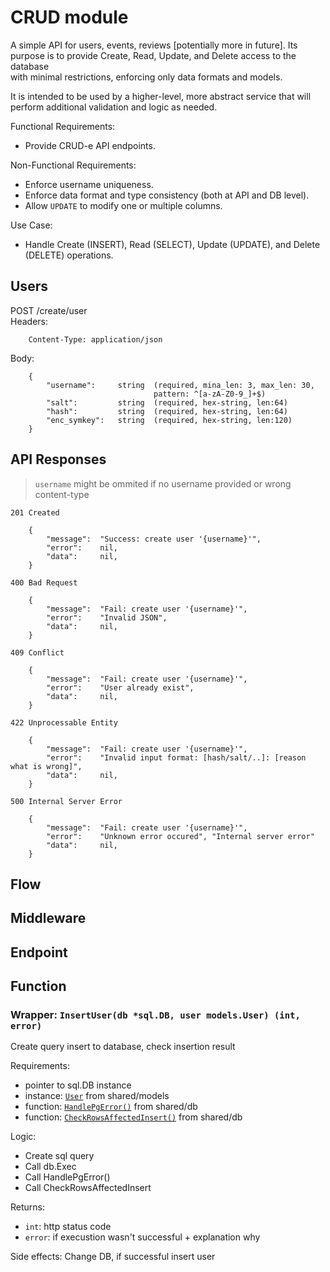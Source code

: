 # CRUD module

A simple API for users, events, reviews [potentially more in future].
Its purpose is to provide Create, Read, Update, and Delete access to the database  
with minimal restrictions, enforcing only data formats and models.  

It is intended to be used by a higher-level, more abstract service that will  
perform additional validation and logic as needed.

Functional Requirements:
- Provide CRUD-e API endpoints.

Non-Functional Requirements:
- Enforce username uniqueness.
- Enforce data format and type consistency (both at API and DB level).
- Allow `UPDATE` to modify one or multiple columns.

Use Case:
- Handle Create (INSERT), Read (SELECT), Update (UPDATE), and Delete (DELETE)
    operations.


## Users
<!-- {{{ Users -->
POST /create/user<br>
Headers:
```
    Content-Type: application/json
```
Body:
```
    {
        "username":     string  (required, mina_len: 3, max_len: 30,
                                pattern: ^[a-zA-Z0-9_]+$)
        "salt":         string  (required, hex-string, len:64)
        "hash":         string  (required, hex-string, len:64)
        "enc_symkey":   string  (required, hex-string, len:120)
    }
```

## API Responses
<!-- {{{ Responses: 201, 400, 409, 422, 500 -->
> `username` might be ommited if no username provided or wrong content-type

    201 Created
```
    {
        "message":  "Success: create user '{username}'",
        "error":    nil,
        "data":     nil,
    }
```
    400 Bad Request
```
    {
        "message":  "Fail: create user '{username}'",
        "error":    "Invalid JSON",
        "data":     nil,
    }
```
    409 Conflict 
```
    {
        "message":  "Fail: create user '{username}'",
        "error":    "User already exist",
        "data":     nil,
    }
```
    422 Unprocessable Entity
```
    {
        "message":  "Fail: create user '{username}'",
        "error":    "Invalid input format: [hash/salt/..]: [reason what is wrong]",
        "data":     nil,
    }
```
    500 Internal Server Error
```
    {
        "message":  "Fail: create user '{username}'",
        "error":    "Unknown error occured", "Internal server error"
        "data":     nil,
    }
```
<!-- Response }}} -->
## Flow
<!-- {{{ Flow -->

## Middleware

## Endpoint

## Function
### Wrapper: `InsertUser(db *sql.DB, user models.User) (int, error)`
Create query insert to database, check insertion result<br>

Requirements:
- pointer to sql.DB instance
- instance: [`User`](shared.md#struct-user) from shared/models
- function: [`HandlePgError()`](shared.md#function-handlepgerrorerr-error-int-error) from shared/db
- function: [`CheckRowsAffectedInsert()`](shared.md#function-checkrowsaffectedinsertresult-sqlresult-error) from shared/db<br>

Logic:
- Create sql query
- Call db.Exec
- Call HandlePgError()
- Call CheckRowsAffectedInsert<br>

Returns:
- `int`:    http status code
- `error`:  if execustion wasn't successful + explanation why<br>

Side effects:
Change DB, if successful insert user<br><br>
<!-- Flow }}} -->
<!-- Users }}} -->




